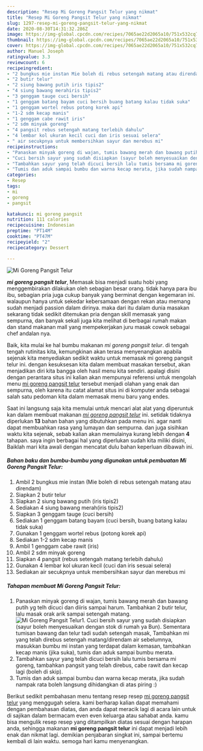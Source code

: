 ```yaml
---
description: "Resep Mi Goreng Pangsit Telur yang nikmat"
title: "Resep Mi Goreng Pangsit Telur yang nikmat"
slug: 1297-resep-mi-goreng-pangsit-telur-yang-nikmat
date: 2020-08-30T14:31:32.286Z
image: https://img-global.cpcdn.com/recipes/7065ae22d2065a10/751x532cq70/mi-goreng-pangsit-telur-foto-resep-utama.jpg
thumbnail: https://img-global.cpcdn.com/recipes/7065ae22d2065a10/751x532cq70/mi-goreng-pangsit-telur-foto-resep-utama.jpg
cover: https://img-global.cpcdn.com/recipes/7065ae22d2065a10/751x532cq70/mi-goreng-pangsit-telur-foto-resep-utama.jpg
author: Manuel Joseph
ratingvalue: 3.3
reviewcount: 6
recipeingredient:
- "2 bungkus mie instan Mie boleh di rebus setengah matang atau direndam"
- "2 butir telur"
- "2 siung bawang putih iris tipis2"
- "4 siung bawang merahiris tipis2"
- "3 genggam tauge cuci bersih"
- "1 genggam batang bayam cuci bersih buang batang kalau tidak suka"
- "1 genggam wortel rebus potong korek api"
- "1-2 sdm kecap manis"
- "1 genggam cabe rawit iris"
- "2 sdm minyak goreng"
- "4 pangsit rebus setengah matang terlebih dahulu"
- "4 lembar kol ukuran kecil cuci dan iris sesuai selera"
- " air secukpnya untuk membersihkan sayur dan merebus mi"
recipeinstructions:
- "Panaskan minyak goreng di wajan, tumis bawang merah dan bawang putih yg telh dicuci dan diiris sampai harum. Tambahkan 2 butir telur, lalu masak orak arik sampai setengah matang."
- "Cuci bersih sayur yang sudah disiapkan (sayur boleh menyesuaikan dengan stok di rumah ya Bun). Sementara tumisan bawang dan telur tadi sudah setengah masak, Tambahkan mi yang telah direbus setengah matang/direndam air sebelumnya, masukkan bumbu mi instan yang terdapat dalam kemasan, tambahkan kecap manis (jika suka), tumis dan aduk sampai bumbu merata."
- "Tambahkan sayur yang telah dicuci bersih lalu tumis bersama mi goreng, tambahkan pangsit yang telah direbus, cabe rawit dan kecap lagi (boleh di skip)."
- "Tumis dan aduk sampai bumbu dan warna kecap merata, jika sudah nampak rata boleh langsung dihidangkan di atas piring :)"
categories:
- Resep
tags:
- mi
- goreng
- pangsit

katakunci: mi goreng pangsit 
nutrition: 111 calories
recipecuisine: Indonesian
preptime: "PT14M"
cooktime: "PT47M"
recipeyield: "2"
recipecategory: Dessert

---
```



![Mi Goreng Pangsit Telur](https://img-global.cpcdn.com/recipes/7065ae22d2065a10/751x532cq70/mi-goreng-pangsit-telur-foto-resep-utama.jpg)

<b><i>mi goreng pangsit telur</i></b>, Memasak bisa menjadi suatu hobi yang menggembirakan dilakukan oleh sebagian besar orang. tidak hanya para ibu ibu, sebagian pria juga cukup banyak yang berminat dengan kegemaran ini. walaupun hanya untuk sekedar kebersamaan dengan rekan atau memang sudah menjadi passion dalam dirinya. maka dari itu dalam dunia masakan sekarang tidak sedikit ditemukan pria dengan skill memasak yang sempurna, dan banyak sekali juga kita melihat di berbagai rumah makan dan stand makanan mall yang mempekerjakan juru masak cowok sebagai chef andalan nya.



Baik, kita mulai ke hal bumbu makanan <i>mi goreng pangsit telur</i>. di tengah tengah rutinitas kita, kemungkinan akan terasa menyenangkan apabila sejenak kita menyediakan sedikit waktu untuk memasak mi goreng pangsit telur ini. dengan kesuksesan kita dalam membuat masakan tersebut, akan menjadikan diri kita bangga oleh hasil menu kita sendiri. apalagi disini dengan perantara situs ini kalian akan mempunyai referensi untuk mengolah menu <u>mi goreng pangsit telur</u> tersebut menjadi olahan yang enak dan sempurna, oleh karena itu catat alamat situs ini di komputer anda sebagai salah satu pedoman kita dalam memasak menu baru yang endes.


Saat ini langsung saja kita memulai untuk mencari alat alat yang diperuntuk kan dalam membuat makanan <u><i>mi goreng pangsit telur</i></u> ini. setidak tidaknya diperlukan <b>13</b> bahan bahan yang dibutuhkan pada menu ini. agar nanti dapat membuahkan rasa yang lumayan dan sempurna. dan juga sisihkan waktu kita sejenak, sebab kalian akan memulainya kurang lebih dengan <b>4</b> tahapan. saya ingin berbagai hal yang diperlukan sudah kita miliki disini, Baiklah mari kita awali dengan mencatat dulu bahan keperluan dibawah ini.

<!--inarticleads1-->

##### Bahan baku dan bumbu-bumbu yang digunakan untuk pembuatan Mi Goreng Pangsit Telur:

1. Ambil 2 bungkus mie instan (Mie boleh di rebus setengah matang atau direndam)
1. Siapkan 2 butir telur
1. Siapkan 2 siung bawang putih (iris tipis2)
1. Sediakan 4 siung bawang merah(iris tipis2)
1. Siapkan 3 genggam tauge (cuci bersih)
1. Sediakan 1 genggam batang bayam (cuci bersih, buang batang kalau tidak suka)
1. Gunakan 1 genggam wortel rebus (potong korek api)
1. Sediakan 1-2 sdm kecap manis
1. Ambil 1 genggam cabe rawit (iris)
1. Ambil 2 sdm minyak goreng
1. Siapkan 4 pangsit (rebus setengah matang terlebih dahulu)
1. Gunakan 4 lembar kol ukuran kecil (cuci dan iris sesuai selera)
1. Sediakan  air secukpnya untuk membersihkan sayur dan merebus mi




<!--inarticleads2-->

##### Tahapan membuat Mi Goreng Pangsit Telur:

1. Panaskan minyak goreng di wajan, tumis bawang merah dan bawang putih yg telh dicuci dan diiris sampai harum. Tambahkan 2 butir telur, lalu masak orak arik sampai setengah matang.
<img src="//assets-global.cpcdn.com/assets/icons/button_play-2c75c40dde080a61004c1f40b05d8f140eaff45d7e9e6481dc71c63d2e7c4909.png" alt="Mi Goreng Pangsit Telur">1. Cuci bersih sayur yang sudah disiapkan (sayur boleh menyesuaikan dengan stok di rumah ya Bun). Sementara tumisan bawang dan telur tadi sudah setengah masak, Tambahkan mi yang telah direbus setengah matang/direndam air sebelumnya, masukkan bumbu mi instan yang terdapat dalam kemasan, tambahkan kecap manis (jika suka), tumis dan aduk sampai bumbu merata.
1. Tambahkan sayur yang telah dicuci bersih lalu tumis bersama mi goreng, tambahkan pangsit yang telah direbus, cabe rawit dan kecap lagi (boleh di skip).
1. Tumis dan aduk sampai bumbu dan warna kecap merata, jika sudah nampak rata boleh langsung dihidangkan di atas piring :)




Berikut sedikit pembahasan menu tentang resep resep <u>mi goreng pangsit telur</u> yang menggugah selera. kami berharap kalian dapat memahami dengan pembahasan diatas, dan anda dapat meracik lagi di acara lain untuk di sajikan dalam bermacam even even keluarga atau sahabat anda. kamu bisa mengulik resep resep yang ditampilkan diatas sesuai dengan harapan anda, sehingga makanan <b>mi goreng pangsit telur</b> ini dapat menjadi lebih enak dan nikmat lagi. demikian penjabaran singkat ini, sampai bertemu kembali di lain waktu. semoga hari kamu menyenangkan.
